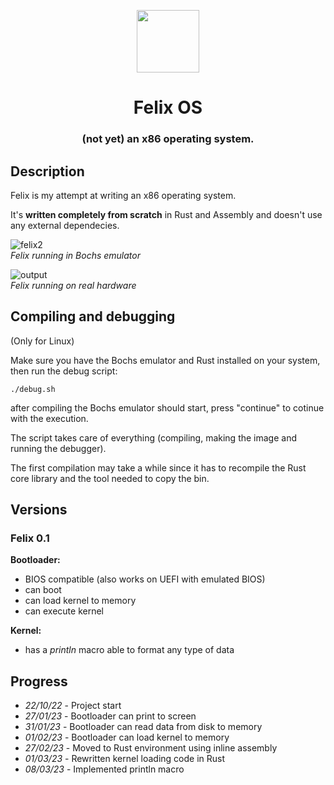 <p align="center"><img src="https://user-images.githubusercontent.com/10211171/223741548-45ed1c96-a1da-40de-8544-8e10e4ddb072.png" height=100></p>
<h1 align="center">Felix OS</h1>
<h3 align="center">
(not yet) an x86 operating system.
</h3>

## Description

Felix is my attempt at writing an x86 operating system.

It's **written completely from scratch** in Rust and Assembly and doesn't use any external dependecies.

![felix2](https://user-images.githubusercontent.com/10211171/223734499-15768aff-6d6f-4013-9fb5-3e75022a907e.png)<br>
*Felix running in Bochs emulator*

![output](https://user-images.githubusercontent.com/10211171/223737198-9aa156ca-1c57-4db5-932d-e999a1471dc0.gif)<br>
*Felix running on real hardware*

## Compiling and debugging
(Only for Linux)

Make sure you have the Bochs emulator and Rust installed on your system, then run the debug script:

`./debug.sh`

after compiling the Bochs emulator should start, press "continue" to cotinue with the execution.

The script takes care of everything (compiling, making the image and running the debugger).

The first compilation may take a while since it has to recompile the Rust core library and the tool needed to copy the bin.

## Versions
### Felix 0.1
**Bootloader:**
- BIOS compatible (also works on UEFI with emulated BIOS)
- can boot
- can load kernel to memory
- can execute kernel

**Kernel:**
- has a _println_ macro able to format any type of data

## Progress
- *22/10/22* - Project start
- *27/01/23* - Bootloader can print to screen
- *31/01/23* - Bootloader can read data from disk to memory
- *01/02/23* - Bootloader can load kernel to memory
- *27/02/23* - Moved to Rust environment using inline assembly
- *01/03/23* - Rewritten kernel loading code in Rust
- *08/03/23* - Implemented println macro
